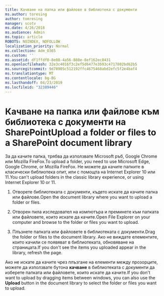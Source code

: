 ```yaml
---
title: Качване на папка или файлове в библиотека с документи
ms.author: toresing
author: tomresing
manager: scotv
ms.date: 4/26/2018
ms.audience: Admin
ms.topic: article
ROBOTS: NOINDEX, NOFOLLOW
localization_priority: Normal
ms.collection: Adm_O365
ms.custom: ''
ms.assetid: df1ffdf0-8e08-4a56-880e-8ef162ec8431
ms.openlocfilehash: 32e3c4016f3c2ef5d6477e3593c4717802bd62b5
ms.sourcegitcommit: 9d78905c512192ffc4675468abd2efc5f2e4baf4
ms.translationtype: MT
ms.contentlocale: bg-BG
ms.lasthandoff: 04/23/2019
ms.locfileid: "32389446"
---
```

# <a name="upload-a-folder-or-files-to-a-sharepoint-document-library"></a><span data-ttu-id="23089-102">Качване на папка или файлове към библиотека с документи на SharePoint</span><span class="sxs-lookup"><span data-stu-id="23089-102">Upload a folder or files to a SharePoint document library</span></span>

<span data-ttu-id="23089-103">За да качите папка, трябва да използвате Microsoft ръб, Google Chrome или Mozilla FireFox.</span><span class="sxs-lookup"><span data-stu-id="23089-103">To upload a folder, you need to use Microsoft Edge, Google Chrome, or Mozilla FireFox.</span></span> <span data-ttu-id="23089-104">Не можете да качите папките в класически библиотека опит, или с помощта на Internet Explorer 10 или 11.</span><span class="sxs-lookup"><span data-stu-id="23089-104">You can't upload folders in the classic library experience, or using Internet Explorer 10 or 11.</span></span>
  
1. <span data-ttu-id="23089-105">Отворете библиотеката с документи, където искате да качите папка или файлове.</span><span class="sxs-lookup"><span data-stu-id="23089-105">Open the document library where you want to upload a folder or files.</span></span>
    
2. <span data-ttu-id="23089-106">Отворен пила изследовател на компютъра и преминете към папката или файловете, които искате да качите.</span><span class="sxs-lookup"><span data-stu-id="23089-106">Open File Explorer on your computer and browse to the folder or files you want to upload.</span></span>
    
3. <span data-ttu-id="23089-107">Плъзнете папката или файловете в библиотеката с документи.</span><span class="sxs-lookup"><span data-stu-id="23089-107">Drag the folder or files to the document library.</span></span> <span data-ttu-id="23089-108">Ако не виждате елементите, които качили се появяват в библиотеката, обновяване на страницата.</span><span class="sxs-lookup"><span data-stu-id="23089-108">If you don't see the items you uploaded appear in the library, refresh the page.</span></span> 
    
<span data-ttu-id="23089-109">Ако не искате да качите чрез плъзгане на елементи между прозорците, можете да използвате бутона **качване** в библиотеката с документи да изберете папката или файловете, които искате да качите.</span><span class="sxs-lookup"><span data-stu-id="23089-109">If you don't want to upload by dragging items between windows, you can also use the **Upload** button in the document library to select the folder or files you want to upload.</span></span> 
  

